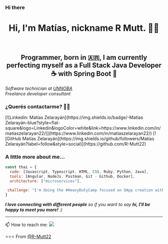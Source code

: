 ### Hi there 
<div align="center">
  <h1>Hi, I'm Matías, nickname R Mutt. 👋🏻</h1><br>
  <h2>Programmer, born in 🇦🇷, I am currently perfecting myself as a Full Stack Java Developer ☕ with Spring Boot 🍃</h2>
  </div>

<p><em>Software technician at <a href="https://unnoba.edu.ar/">UNNOBA</a></br>Freelance developer consultant </em></p>

<h3>¿Querés contactarme? 🤝🏻</h3>
[![Linkedin: Matías Zelarayán](https://img.shields.io/badge/-Matías Zelarayán-blue?style=flat-square&logo=Linkedin&logoColor=white&link=https://www.linkedin.com/in/matiaszelarayan22/)](https://www.linkedin.com/in/matiaszelarayan22/)
[![GitHub Matías Zelarayán](https://img.shields.io/github/followers/Matías Zelarayán?label=follow&style=social)](https://github.com/R-Mutt22)


### A little more about me...  

```javascript
const thai = {
  code: [Javascript, Typescript, HTML, CSS, Ruby, Python, Java],
  tools: [Angular, NodeJs, Postman, Git - Github, Docker],
  architecture: ["microservices"],

 challenge: "I'm doing the #HeavyDutyCamp focused on DApp creation with the Solana network, react and typing"
}
```
<em><b>I love connecting with different people</b> so if you want to say <b>hi, I'll be happy to meet you more!</b> :)</em>

---
📫 How to reach me: <a href = "mailto:matiaszelarayan87@gmail.com"><img src="https://img.shields.io/badge/-Gmail-%23333?style=for-the-badge&logo=gmail&logoColor=white" target="_blank"></a>
 
⭐️⭐️⭐️ From [@R-Mutt22](https://github.com/R-Mutt22)

<!--
**R-Mutt22/R-Mutt22** is a ✨ _special_ ✨ repository because its `README.md` (this file) appears on your GitHub profile.

Here are some ideas to get you started:

- 🔭 I’m currently working on ...
- 🌱 I’m currently learning ...
- 👯 I’m looking to collaborate on ...
- 🤔 I’m looking for help with ...
- 💬 Ask me about ...
- 📫 How to reach me: ...
- 😄 Pronouns: ...
- ⚡ Fun fact: ...
-->
